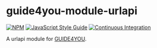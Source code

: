 # guide4you-module-urlapi

[![NPM](https://nodei.co/npm/guide4you-module-urlapi.png?mini=true)](https://npmjs.org/package/guide4you-module-urlapi)
[![JavaScript Style Guide](https://img.shields.io/badge/code%20style-standard-brightgreen.svg)](http://standardjs.com/)
[![Continuous Integration](https://travis-ci.org/KlausBenndorf/guide4you-module-urlapi.svg?branch=master)](https://travis-ci.org/KlausBenndorf/guide4you-module-urlapi)

A urlapi module for [GUIDE4YOU](https://github.com/KlausBenndorf/guide4you).
